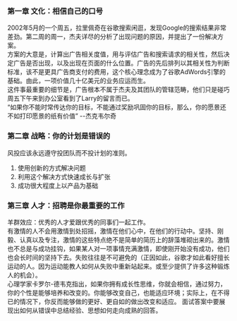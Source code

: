 ### 第一章 文化：相信自己的口号
  2002年5月的一个周五，拉里佩奇在谷歌搜索闲逛，发现Google的搜索结果非常差劲。第二周的周一，杰夫详尽的分析了出现问题的原因，并提出了一份解决方案。  
  方案的大意是，计算出广告相关度值，用与评估广告和搜索请求的相关性，然后决定广告是否出现，以及出现在页面的什么位置。广告的先后排列以其相关性为判断标准，该不是更具广告商支付的费用，这个核心理念成为了谷歌AdWords引擎的基础。由此，一项价值几十亿美元的业务应运而生。  
  这件事最重要的细节是，广告根本不属于杰夫及其团队的管辖范畴，他们只是碰巧周五下午来到办公室看到了Larry的留言而已。  
  “如果你不能时常传达你的目标，不能通过奖励巩固你的目标，那么，你的愿景还不如打印愿景的纸有价值” --杰克韦尔奇

### 第二章 战略：你的计划是错误的
  风投应该永远遵守投团队而不投计划的准则。
  1. 使用创新的方式解决问题
  2. 利用这个解决方式快速成长与扩张
  3. 成功很大程度上以产品为基础

### 第三章 人才：招聘是你最重要的工作
  羊群效应：优秀的人才爱跟优秀的同事们一起工作。  
  有激情的人不会用激情到处招摇，激情在他们心中，在他们的行动中。坚持、刚毅、认真以及专注，激情的这些特点绝不是简单的简历上的辞藻堆砌出来的。激情也不总是与成功挂钩，如果某人对一项事情充满激情，即使刚开始没有成功，他们也会长时间的坚持下去。失败往往是不可避免的（正因如此，谷歌才如此看好擅长运动的人。因为运动能教人如何从失败中重新站起来。或至少提供了许多这种锻炼人的机会）。  
  心理学家卡罗尔-德韦克指出，如果你拥有成长性思维，你就会相信，通过努力，你的个性是能够培养和改变的。你能够改变自己，也能适应环境；实际上，在不得已的情况下，你反而能够做的更好、更自如的做出改变和适应。
  面试答案中要展现出如何从错误中总结经验、思想如何走向成熟的回答。